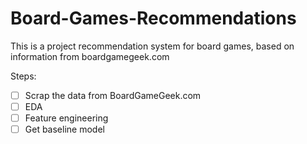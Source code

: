 # Board-Games-Recommendations
This is a project recommendation system for board games, based on information from boardgamegeek.com

Steps:

- [ ] Scrap the data from BoardGameGeek.com
- [ ] EDA
- [ ] Feature engineering
- [ ] Get baseline model

